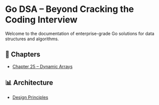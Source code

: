 # Go DSA – Beyond Cracking the Coding Interview

Welcome to the documentation of enterprise-grade Go solutions for data structures and algorithms.

## 📘 Chapters
- [Chapter 25 – Dynamic Arrays](./chapters/ch25_dynamic_array.md)

## 📊 Architecture
- [Design Principles](./architecture.md)
